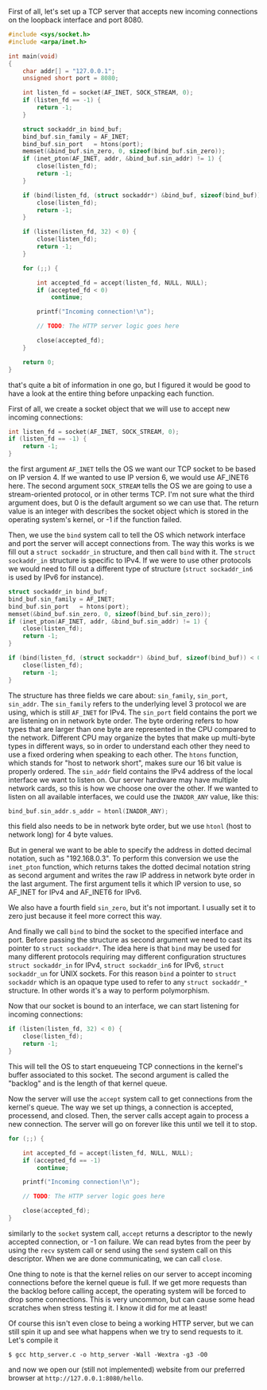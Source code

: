 First of all, let's set up a TCP server that accepts new incoming connections on the loopback interface and port 8080.

```c
#include <sys/socket.h>
#include <arpa/inet.h>

int main(void)
{
	char addr[] = "127.0.0.1";
	unsigned short port = 8080;

	int listen_fd = socket(AF_INET, SOCK_STREAM, 0);
	if (listen_fd == -1) {
		return -1;
	}

	struct sockaddr_in bind_buf;
	bind_buf.sin_family = AF_INET;
	bind_buf.sin_port   = htons(port);
	memset(&bind_buf.sin_zero, 0, sizeof(bind_buf.sin_zero));
	if (inet_pton(AF_INET, addr, &bind_buf.sin_addr) != 1) {
		close(listen_fd);
		return -1;
	}

	if (bind(listen_fd, (struct sockaddr*) &bind_buf, sizeof(bind_buf)) < 0) {
		close(listen_fd);
		return -1;
	}

	if (listen(listen_fd, 32) < 0) {
		close(listen_fd);
		return -1;
	}

	for (;;) {

		int accepted_fd = accept(listen_fd, NULL, NULL);
		if (accepted_fd < 0)
			continue;

		printf("Incoming connection!\n");

		// TODO: The HTTP server logic goes here

		close(accepted_fd);
	}

	return 0;
}
```

that's quite a bit of information in one go, but I figured it would be good to have a look at the entire thing before unpacking each function.

First of all, we create a socket object that we will use to accept new incoming connections:

```c
int listen_fd = socket(AF_INET, SOCK_STREAM, 0);
if (listen_fd == -1) {
	return -1;
}
```

the first argument `AF_INET` tells the OS we want our TCP socket to be based on IP version 4. If we wanted to use IP version 6, we would use AF_INET6 here. The second argument `SOCK_STREAM` tells the OS we are going to use a stream-oriented protocol, or in other terms TCP. I'm not sure what the third argument does, but 0 is the default argument so we can use that. The return value is an integer with describes the socket object which is stored in the operating system's kernel, or -1 if the function failed.

Then, we use the `bind` system call to tell the OS which network interface and port the server will accept connections from. The way this works is we fill out a `struct sockaddr_in` structure, and then call `bind` with it. The `struct sockaddr_in` structure is specific to IPv4. If we were to use other protocols we would need to fill out a different type of structure (`struct sockaddr_in6` is used by IPv6 for instance).

```c
struct sockaddr_in bind_buf;
bind_buf.sin_family = AF_INET;
bind_buf.sin_port   = htons(port);
memset(&bind_buf.sin_zero, 0, sizeof(bind_buf.sin_zero));
if (inet_pton(AF_INET, addr, &bind_buf.sin_addr) != 1) {
	close(listen_fd);
	return -1;
}

if (bind(listen_fd, (struct sockaddr*) &bind_buf, sizeof(bind_buf)) < 0) {
	close(listen_fd);
	return -1;
}
```

The structure has three fields we care about: `sin_family`, `sin_port`, `sin_addr`. The `sin_family` refers to the underlying level 3 protocol we are using, which is still `AF_INET` for IPv4. The `sin_port` field contains the port we are listening on in network byte order. The byte ordering refers to how types that are larger than one byte are represented in the CPU compared to the network. Different CPU may organize the bytes that make up multi-byte types in different ways, so in order to understand each other they need to use a fixed ordering when speaking to each other. The `htons` function, which stands for "host to network short", makes sure our 16 bit value is properly ordered. The `sin_addr` field contains the IPv4 address of the local interface we want to listen on. Our server hardware may have multiple network cards, so this is how we choose one over the other. If we wanted to listen on all available interfaces, we could use the `INADDR_ANY` value, like this:

```c
bind_buf.sin_addr.s_addr = htonl(INADDR_ANY);
```

this field also needs to be in network byte order, but we use `htonl` (host to network long) for 4 byte values.

But in general we want to be able to specify the address in dotted decimal notation, such as "192.168.0.3". To perform this conversion we use the `inet_pton` function, which returns takes the dotted decimal notation string as second argument and writes the raw IP address in network byte order in the last argument. The first argument tells it which IP version to use, so AF_INET for IPv4 and AF_INET6 for IPv6.

We also have a fourth field `sin_zero`, but it's not important. I usually set it to zero just because it feel more correct this way.

And finally we call `bind` to bind the socket to the specified interface and port. Before passing the structure as second argument we need to cast its pointer to `struct sockaddr*`. The idea here is that `bind` may be used for many different protocols requiring may different configuration structures `struct sockaddr_in` for IPv4, `struct sockaddr_in6` for IPv6, `struct sockaddr_un` for UNIX sockets. For this reason `bind` a pointer to `struct sockaddr` which is an opaque type used to refer to any `struct sockaddr_*` structure. In other words it's a way to perform polymorphism.

Now that our socket is bound to an interface, we can start listening for incoming connections:
```c
if (listen(listen_fd, 32) < 0) {
	close(listen_fd);
	return -1;
}
```
This will tell the OS to start enqueueing TCP connections in the kernel's buffer associated to this socket. The second argument is called the "backlog" and is the length of that kernel queue. 

Now the server will use the `accept` system call to get connections from the kernel's queue. The way we set up things, a connection is accepted, processend, and closed. Then, the server calls accept again to process a new connection. The server will go on forever like this until we tell it to stop.

```c
for (;;) {

	int accepted_fd = accept(listen_fd, NULL, NULL);
	if (accepted_fd == -1)
		continue;

	printf("Incoming connection!\n");

	// TODO: The HTTP server logic goes here

	close(accepted_fd);
}
```

similarly to the `socket` system call, `accept` returns a descriptor to the newly accepted connection, or -1 on failure. We can read bytes from the peer by using the `recv` system call or send using the `send` system call on this descriptor. When we are done communicating, we can call `close`.

One thing to note is that the kernel relies on our server to accept incoming connections before the kernel queue is full. If we get more requests than the backlog before calling accept, the operating system will be forced to drop some connections. This is very uncommon, but can cause some head scratches when stress testing it. I know it did for me at least!

Of course this isn't even close to being a working HTTP server, but we can still spin it up and see what happens when we try to send requests to it. Let's compile it

```
$ gcc http_server.c -o http_server -Wall -Wextra -g3 -O0
```

and now we open our (still not implemented) website from our preferred browser at `http://127.0.0.1:8080/hello`.